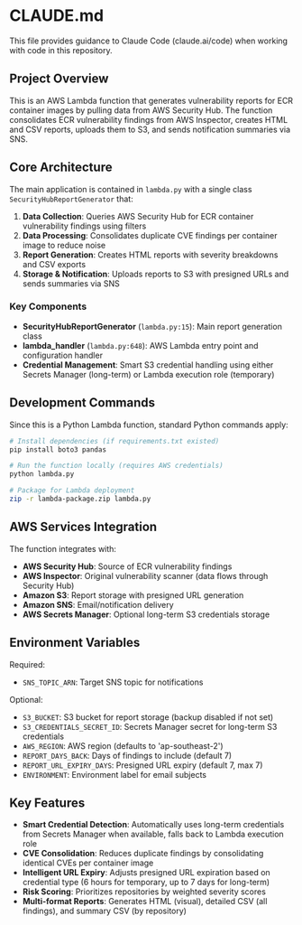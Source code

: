# CLAUDE.md

This file provides guidance to Claude Code (claude.ai/code) when working with code in this repository.

## Project Overview

This is an AWS Lambda function that generates vulnerability reports for ECR container images by pulling data from AWS Security Hub. The function consolidates ECR vulnerability findings from AWS Inspector, creates HTML and CSV reports, uploads them to S3, and sends notification summaries via SNS.

## Core Architecture

The main application is contained in `lambda.py` with a single class `SecurityHubReportGenerator` that:

1. **Data Collection**: Queries AWS Security Hub for ECR container vulnerability findings using filters
2. **Data Processing**: Consolidates duplicate CVE findings per container image to reduce noise
3. **Report Generation**: Creates HTML reports with severity breakdowns and CSV exports
4. **Storage & Notification**: Uploads reports to S3 with presigned URLs and sends summaries via SNS

### Key Components

- **SecurityHubReportGenerator** (`lambda.py:15`): Main report generation class
- **lambda_handler** (`lambda.py:648`): AWS Lambda entry point and configuration handler
- **Credential Management**: Smart S3 credential handling using either Secrets Manager (long-term) or Lambda execution role (temporary)

## Development Commands

Since this is a Python Lambda function, standard Python commands apply:

```bash
# Install dependencies (if requirements.txt existed)
pip install boto3 pandas

# Run the function locally (requires AWS credentials)
python lambda.py

# Package for Lambda deployment
zip -r lambda-package.zip lambda.py
```

## AWS Services Integration

The function integrates with:
- **AWS Security Hub**: Source of ECR vulnerability findings
- **AWS Inspector**: Original vulnerability scanner (data flows through Security Hub)
- **Amazon S3**: Report storage with presigned URL generation
- **Amazon SNS**: Email/notification delivery
- **AWS Secrets Manager**: Optional long-term S3 credentials storage

## Environment Variables

Required:
- `SNS_TOPIC_ARN`: Target SNS topic for notifications

Optional:
- `S3_BUCKET`: S3 bucket for report storage (backup disabled if not set)
- `S3_CREDENTIALS_SECRET_ID`: Secrets Manager secret for long-term S3 credentials
- `AWS_REGION`: AWS region (defaults to 'ap-southeast-2')
- `REPORT_DAYS_BACK`: Days of findings to include (default 7)
- `REPORT_URL_EXPIRY_DAYS`: Presigned URL expiry (default 7, max 7)
- `ENVIRONMENT`: Environment label for email subjects

## Key Features

- **Smart Credential Detection**: Automatically uses long-term credentials from Secrets Manager when available, falls back to Lambda execution role
- **CVE Consolidation**: Reduces duplicate findings by consolidating identical CVEs per container image
- **Intelligent URL Expiry**: Adjusts presigned URL expiration based on credential type (6 hours for temporary, up to 7 days for long-term)
- **Risk Scoring**: Prioritizes repositories by weighted severity scores
- **Multi-format Reports**: Generates HTML (visual), detailed CSV (all findings), and summary CSV (by repository)